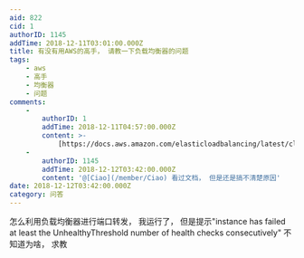 ```yaml
---
aid: 822
cid: 1
authorID: 1145
addTime: 2018-12-11T03:01:00.000Z
title: 有没有用AWS的高手， 请教一下负载均衡器的问题
tags:
    - aws
    - 高手
    - 均衡器
    - 问题
comments:
    -
        authorID: 1
        addTime: 2018-12-11T04:57:00.000Z
        content: >-
            [https://docs.aws.amazon.com/elasticloadbalancing/latest/classic/ts-elb-healthcheck.html](https://docs.aws.amazon.com/elasticloadbalancing/latest/classic/ts-elb-healthcheck.html)
    -
        authorID: 1145
        addTime: 2018-12-12T03:42:00.000Z
        content: '@[Ciao](/member/Ciao) 看过文档， 但是还是搞不清楚原因'
date: 2018-12-12T03:42:00.000Z
category: 问答
---
```


怎么利用负载均衡器进行端口转发， 我运行了， 但是提示"instance has failed at least the UnhealthyThreshold number of health checks consecutively" 不知道为啥， 求教
